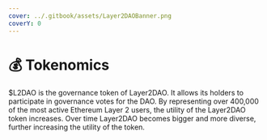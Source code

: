 ```yaml
---
cover: ../.gitbook/assets/Layer2DAOBanner.png
coverY: 0
---
```


# 💰 Tokenomics

$L2DAO is the governance token of Layer2DAO. It allows its holders to participate in governance votes for the DAO. By representing over 400,000 of the most active Ethereum Layer 2 users, the utility of the Layer2DAO token increases. Over time Layer2DAO becomes bigger and more diverse, further increasing the utility of the token.
